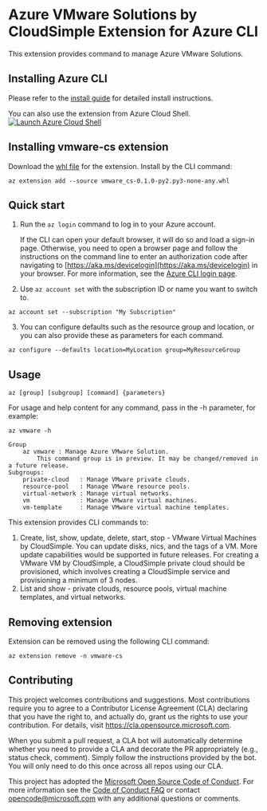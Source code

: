 # Azure VMware Solutions by CloudSimple Extension for Azure CLI

This extension provides command to manage Azure VMware Solutions.

## Installing Azure CLI

Please refer to the [install guide](https://docs.microsoft.com/cli/azure/install-azure-cli) for detailed install instructions.

You can also use the extension from Azure Cloud Shell.
[![](https://shell.azure.com/images/launchcloudshell.png "Launch Azure Cloud Shell")](https://shell.azure.com)


## Installing vmware-cs extension

Download the [whl file](https://github.com/Azure/az-vmware-cli/blob/no_provider_apis/azext_vmware_cs/vmware_cs-0.1.0-py2.py3-none-any.whl) for the extension.
Install by the CLI command:

```
az extension add --source vmware_cs-0.1.0-py2.py3-none-any.whl
```

## Quick start

1. Run the `az login` command to log in to your Azure account.

    If the CLI can open your default browser, it will do so and load a sign-in page. Otherwise, you need to open a
    browser page and follow the instructions on the command line to enter an authorization code after navigating to
    [https://aka.ms/devicelogin](https://aka.ms/devicelogin) in your browser. For more information, see the
    [Azure CLI login page](https://docs.microsoft.com/cli/azure/authenticate-azure-cli?view=azure-cli-latest).

2. Use `az account set` with the subscription ID or name you want to switch to.

```
az account set --subscription "My Subscription"
```

3. You can configure defaults such as the resource group and location, or you can also provide these as parameters for each command.

```
az configure --defaults location=MyLocation group=MyResourceGroup
```


## Usage

```
az [group] [subgroup] [command] {parameters}
```

For usage and help content for any command, pass in the -h parameter, for example:

```
az vmware -h

Group
    az vmware : Manage Azure VMware Solution.
        This command group is in preview. It may be changed/removed in a future release.
Subgroups:
    private-cloud   : Manage VMware private clouds.
    resource-pool   : Manage VMware resource pools.
    virtual-network : Manage virtual networks.
    vm              : Manage VMware virtual machines.
    vm-template     : Manage VMware virtual machine templates.
```

This extension provides CLI commands to:
1. Create, list, show, update, delete, start, stop - VMware Virtual Machines by CloudSimple. You can update disks, nics, and the tags of a VM. More update capabilities would be supported in future releases.
    For creating a VMware VM by CloudSimple, a CloudSimple private cloud should be provisioned, which involves creating a CloudSimple service and provisioning a minimum of 3 nodes.
2. List and show - private clouds, resource pools, virtual machine templates, and virtual networks.

## Removing extension

Extension can be removed using the following CLI command:

```
az extension remove -n vmware-cs
```


## Contributing

This project welcomes contributions and suggestions.  Most contributions require you to agree to a
Contributor License Agreement (CLA) declaring that you have the right to, and actually do, grant us
the rights to use your contribution. For details, visit https://cla.opensource.microsoft.com.

When you submit a pull request, a CLA bot will automatically determine whether you need to provide
a CLA and decorate the PR appropriately (e.g., status check, comment). Simply follow the instructions
provided by the bot. You will only need to do this once across all repos using our CLA.

This project has adopted the [Microsoft Open Source Code of Conduct](https://opensource.microsoft.com/codeofconduct/).
For more information see the [Code of Conduct FAQ](https://opensource.microsoft.com/codeofconduct/faq/) or
contact [opencode@microsoft.com](mailto:opencode@microsoft.com) with any additional questions or comments.
